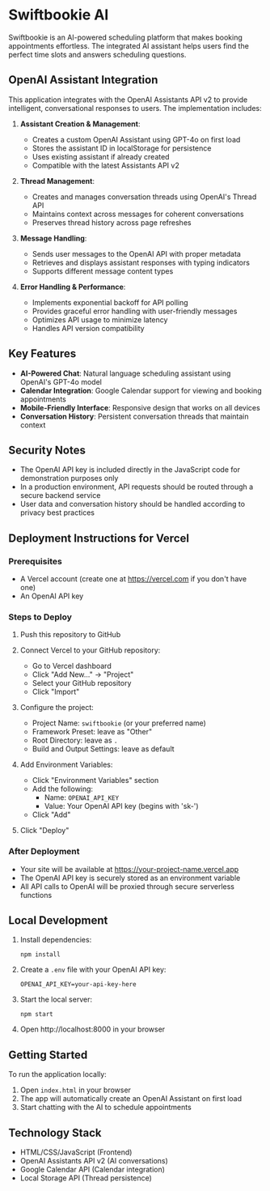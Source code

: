 # Swiftbookie AI

Swiftbookie is an AI-powered scheduling platform that makes booking appointments effortless. The integrated AI assistant helps users find the perfect time slots and answers scheduling questions.

## OpenAI Assistant Integration

This application integrates with the OpenAI Assistants API v2 to provide intelligent, conversational responses to users. The implementation includes:

1. **Assistant Creation & Management**: 
   - Creates a custom OpenAI Assistant using GPT-4o on first load
   - Stores the assistant ID in localStorage for persistence
   - Uses existing assistant if already created
   - Compatible with the latest Assistants API v2

2. **Thread Management**: 
   - Creates and manages conversation threads using OpenAI's Thread API
   - Maintains context across messages for coherent conversations
   - Preserves thread history across page refreshes

3. **Message Handling**:
   - Sends user messages to the OpenAI API with proper metadata
   - Retrieves and displays assistant responses with typing indicators
   - Supports different message content types

4. **Error Handling & Performance**:
   - Implements exponential backoff for API polling
   - Provides graceful error handling with user-friendly messages
   - Optimizes API usage to minimize latency
   - Handles API version compatibility

## Key Features

- **AI-Powered Chat**: Natural language scheduling assistant using OpenAI's GPT-4o model
- **Calendar Integration**: Google Calendar support for viewing and booking appointments
- **Mobile-Friendly Interface**: Responsive design that works on all devices
- **Conversation History**: Persistent conversation threads that maintain context

## Security Notes

- The OpenAI API key is included directly in the JavaScript code for demonstration purposes only
- In a production environment, API requests should be routed through a secure backend service
- User data and conversation history should be handled according to privacy best practices

## Deployment Instructions for Vercel

### Prerequisites

- A Vercel account (create one at https://vercel.com if you don't have one)
- An OpenAI API key

### Steps to Deploy

1. Push this repository to GitHub

2. Connect Vercel to your GitHub repository:
   - Go to Vercel dashboard
   - Click "Add New..." → "Project"
   - Select your GitHub repository
   - Click "Import"

3. Configure the project:
   - Project Name: `swiftbookie` (or your preferred name)
   - Framework Preset: leave as "Other"
   - Root Directory: leave as `.`
   - Build and Output Settings: leave as default

4. Add Environment Variables:
   - Click "Environment Variables" section
   - Add the following:
     - Name: `OPENAI_API_KEY`
     - Value: Your OpenAI API key (begins with 'sk-')
   - Click "Add"

5. Click "Deploy"

### After Deployment

- Your site will be available at https://your-project-name.vercel.app
- The OpenAI API key is securely stored as an environment variable
- All API calls to OpenAI will be proxied through secure serverless functions

## Local Development

1. Install dependencies:
   ```
   npm install
   ```

2. Create a `.env` file with your OpenAI API key:
   ```
   OPENAI_API_KEY=your-api-key-here
   ```

3. Start the local server:
   ```
   npm start
   ```

4. Open http://localhost:8000 in your browser

## Getting Started

To run the application locally:

1. Open `index.html` in your browser
2. The app will automatically create an OpenAI Assistant on first load
3. Start chatting with the AI to schedule appointments

## Technology Stack

- HTML/CSS/JavaScript (Frontend)
- OpenAI Assistants API v2 (AI conversations)
- Google Calendar API (Calendar integration)
- Local Storage API (Thread persistence) 